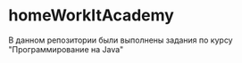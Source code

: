 # homeWorkItAcademy

В данном репозитории были выполнены задания по курсу "Программирование на Java"